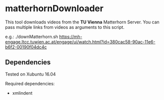 # matterhornDownloader

This tool downloads videos from the **TU Vienna** Matterhorn Server.
You can pass multiple links from videos as arguments to this script.

e.g.: ./downMatterhorn.sh https://mh-engage.ltcc.tuwien.ac.at/engage/ui/watch.html?id=380cac58-90ac-11e6-b6f2-00190f04dc4c

## Dependencies

Tested on Xubuntu 16.04

Required dependencies: 

* xmlindent
